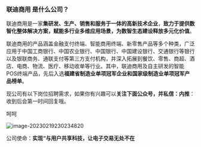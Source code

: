 

### 联迪商用 是什么公司？

联迪商用是一家**集研发、生产、销售和服务于一体的高新技术企业**，**致力于提供数智化整体解决方案，赋能多行业多维应用场景，为数智生态建设释放多元化价值**。

联迪商用的产品涵盖金融支付终端、智能商用终端、新零售产品等多个种类，广泛应用于中国工商银行、中国农业银行、中国银行、中国建设银行、交通银行等银行以及银联商务、通联支付等第三方支付机构，并深入拓展到餐饮、零售、商超、酒店、电商、物流、医疗、移动收单等行业。其中，联迪商用及自主研发的智能POS终端产品，先后入选**福建省制造业单项冠军企业和国家级制造业单项冠军产品榜单**。



现公司有以下岗位招聘需求，如果你有兴趣可以**关注下面公众号，并私信：内推**：收到后会第一时间回复哦。

呵呵

![image-20230219230234820](https://picgo-test-yuhb.oss-cn-shanghai.aliyuncs.com/imgs/image-20230219230234820.png)

公司使命：**实现“与用户共享科技，让电子交易无处不在**